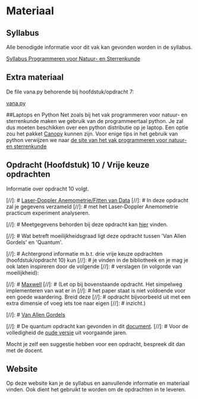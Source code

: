 # Materiaal

## Syllabus
Alle benodigde informatie voor dit vak kan gevonden
worden in de syllabus.

[Syllabus Programmeren voor Natuur- en Sterrenkunde](prog2_20190402_1.pdf)


## Extra materiaal
De file vana.py behorende bij hoofdstuk/opdracht 7:

[vana.py](vana.py)

##Laptops en Python
Net zoals bij het vak programmeren voor natuur- en sterrenkunde maken we gebruik van de programmeertaal python.
Je zal dus moeten beschikken over een python distributie op je laptop. Een optie zou het pakket  [Canopy](https://store.enthought.com/downloads/) kunnen zijn.
Voor enige tips in het gebruik van python verwijzen we naar
[de site van het vak programmeren voor natuur- en sterrenkunde](https://progns.mprog.nl/)

## Opdracht (Hoofdstuk) 10 / Vrije keuze opdrachten
Informatie over opdracht 10 volgt.

[//]: # [Laser-Doppler Anemometrie/Fitten van Data](lda_opdracht10.pdf)
[//]: # In deze opdracht zal je gegevens verzameld
[//]: # met het Laser-Doppler Anemometrie practicum experiment analyseren.

[//]: # Meetgegevens behorden bij deze opdracht kan [hier](meetgegevens_lda.zip) vinden.

[//]: # Wat betreft moeilijkheidsgraad ligt deze opdracht tussen 'Van Allen Gordels' en 'Quantum'.

[//]: # Achtergrond informatie m.b.t. drie vrije keuze opdrachten (hoofdstuk/opdracht 10) kun 
[//]: # je vinden in de bibliotheek en je mag je ook laten inspireren door de volgende 
[//]: # verslagen (in volgorde van moeilijkheid):

[//]: # [Maxwell](numnat_maxwell.pdf)
[//]: # (Let op bij bovenstaande opdracht. Het simpelweg implementeren van wat er in
[//]: # het paper staat is niet voldoende voor een goede waardering. Breid deze 
[//]: # opdracht bijvoorbeeld uit met een extra dimensie of voeg iets toe naar eigen
[//]: # inzicht.)

[//]: # [Van Allen Gordels](numnat_vanallen.pdf)

[//]: # De quantum opdracht kan gevonden in dit [document](Quantum_Tunneling.pdf).
[//]: # Voor de volledigheid de [oude versie](numnat_quantum.pdf) uit voorgaande jaren.

Mocht je zelf een suggestie hebben voor een opdracht, bespreek dit dan met de docent.


## Website
Op deze website kan je de syllabus en aanvullende informatie en materiaal vinden. Ook dient het gebruikt te worden om de opdrachten in te leveren. 
